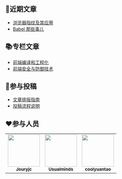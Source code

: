## 📕近期文章
- [浏览器指纹及其应用](https://juejin.cn/post/6995000627642236941)
- [Babel 那些事儿](https://juejin.cn/post/6992371845349507108)

## 📚专栏文章
- [前端编译和工程化](https://juejin.cn/column/6992030342987120677)
- [前端安全与防御技术](https://juejin.cn/column/6992036501395603492)

## 📝参与投稿
- [文章排版指南](https://github.com/IDuxFE/weekly/wiki/%E6%96%87%E7%AB%A0%E6%8E%92%E7%89%88%E6%8C%87%E5%8D%97)
- [投稿流程说明](https://github.com/IDuxFE/weekly/wiki/%E6%8A%95%E7%A8%BF%E6%B5%81%E7%A8%8B%E8%AF%B4%E6%98%8E)
## ❤️参与人员
<table>
    <tr>
        <td align="center"><a href="https://github.com/Jouryjc"><img src="https://avatars.githubusercontent.com/u/11925053?v=4" width="100px;" alt=""/><br /><sub><b>Jouryjc</b></sub></a><br /></td>
        <td align="center"><a href="https://github.com/Usualminds"><img src="https://avatars.githubusercontent.com/u/19425902?v=4" width="100px;" alt=""/><br /><sub><b>Usualminds</b></sub></a><br /></td>
        <td align="center"><a href="https://github.com/coolyuantao"><img src="https://avatars.githubusercontent.com/u/3478550?v=4" width="100px;" alt=""/><br /><sub><b>coolyuantao</b></sub></a><br /></td>
    </tr>
</table>
